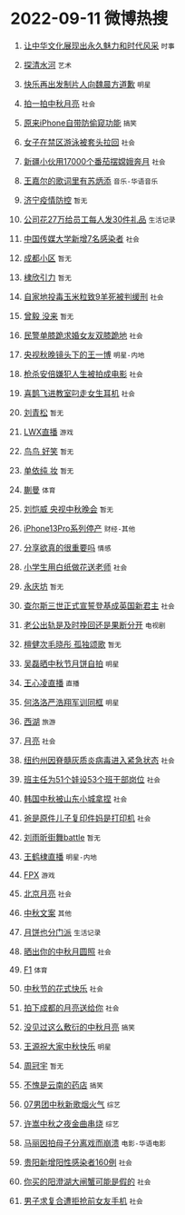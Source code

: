 # 2022-09-11 微博热搜 
1. [让中华文化展现出永久魅力和时代风采](https://m.weibo.cn/search?containerid=100103type%3D1%26t%3D10%26q%3D%23%E8%AE%A9%E4%B8%AD%E5%8D%8E%E6%96%87%E5%8C%96%E5%B1%95%E7%8E%B0%E5%87%BA%E6%B0%B8%E4%B9%85%E9%AD%85%E5%8A%9B%E5%92%8C%E6%97%B6%E4%BB%A3%E9%A3%8E%E9%87%87%23&stream_entry_id=51&isnewpage=1&extparam=seat%3D1%26cate%3D10103%26pos%3D0%26filter_type%3Drealtimehot%26c_type%3D51%26dgr%3D0%26display_time%3D1662837630%26pre_seqid%3D1662837630684016823208&luicode=10000011&lfid=106003type%3D25%26t%3D3%26disable_hot%3D1%26filter_type%3Drealtimehot) `时事` 

2. [探清水河](https://m.weibo.cn/search?containerid=100103type%3D1%26t%3D10%26q%3D%E6%8E%A2%E6%B8%85%E6%B0%B4%E6%B2%B3&stream_entry_id=31&isnewpage=1&extparam=seat%3D1%26flag%3D0%26band_rank%3D1%26filter_type%3Drealtimehot%26lcate%3D5001%26c_type%3D31%26cate%3D0%26q%3D%25E6%258E%25A2%25E6%25B8%2585%25E6%25B0%25B4%25E6%25B2%25B3%26realpos%3D1%26dgr%3D0%26pos%3D0%26display_time%3D1662837630%26pre_seqid%3D1662837630684016823208&luicode=10000011&lfid=106003type%3D25%26t%3D3%26disable_hot%3D1%26filter_type%3Drealtimehot) `艺术` 

3. [快乐再出发制片人向魏晨方道歉](https://m.weibo.cn/search?containerid=100103type%3D1%26t%3D10%26q%3D%23%E5%BF%AB%E4%B9%90%E5%86%8D%E5%87%BA%E5%8F%91%E5%88%B6%E7%89%87%E4%BA%BA%E5%90%91%E9%AD%8F%E6%99%A8%E6%96%B9%E9%81%93%E6%AD%89%23&stream_entry_id=31&isnewpage=1&extparam=seat%3D1%26flag%3D0%26band_rank%3D2%26filter_type%3Drealtimehot%26lcate%3D5001%26c_type%3D31%26cate%3D0%26q%3D%2523%25E5%25BF%25AB%25E4%25B9%2590%25E5%2586%258D%25E5%2587%25BA%25E5%258F%2591%25E5%2588%25B6%25E7%2589%2587%25E4%25BA%25BA%25E5%2590%2591%25E9%25AD%258F%25E6%2599%25A8%25E6%2596%25B9%25E9%2581%2593%25E6%25AD%2589%2523%26realpos%3D2%26dgr%3D0%26pos%3D1%26display_time%3D1662837630%26pre_seqid%3D1662837630684016823208&luicode=10000011&lfid=106003type%3D25%26t%3D3%26disable_hot%3D1%26filter_type%3Drealtimehot) `明星` 

4. [拍一拍中秋月亮](http://m.weibo.cn/c/wbox?&id=076e2qeuae&roomid=15423&q=%23%E6%8B%8D%E4%B8%80%E6%8B%8D%E4%B8%AD%E7%A7%8B%E6%9C%88%E4%BA%AE%23&extparam=seat%3D1%26flag%3D16%26band_rank%3D3%26filter_type%3Drealtimehot%26lcate%3D5001%26c_type%3D31%26cate%3D0%26q%3D%2523%25E6%258B%258D%25E4%25B8%2580%25E6%258B%258D%25E4%25B8%25AD%25E7%25A7%258B%25E6%259C%2588%25E4%25BA%25AE%2523%26realpos%3D3%26dgr%3D0%26pos%3D2%26display_time%3D1662837630%26pre_seqid%3D1662837630684016823208&luicode=10000011&lfid=106003type%3D25%26t%3D3%26disable_hot%3D1%26filter_type%3Drealtimehot) `社会` 

5. [原来iPhone自带防偷窥功能](https://m.weibo.cn/search?containerid=100103type%3D1%26t%3D10%26q%3D%23%E5%8E%9F%E6%9D%A5iPhone%E8%87%AA%E5%B8%A6%E9%98%B2%E5%81%B7%E7%AA%A5%E5%8A%9F%E8%83%BD%23&stream_entry_id=31&isnewpage=1&extparam=seat%3D1%26flag%3D16%26band_rank%3D4%26filter_type%3Drealtimehot%26lcate%3D5001%26c_type%3D31%26cate%3D0%26q%3D%2523%25E5%258E%259F%25E6%259D%25A5iPhone%25E8%2587%25AA%25E5%25B8%25A6%25E9%2598%25B2%25E5%2581%25B7%25E7%25AA%25A5%25E5%258A%259F%25E8%2583%25BD%2523%26realpos%3D4%26dgr%3D0%26pos%3D3%26display_time%3D1662837630%26pre_seqid%3D1662837630684016823208&luicode=10000011&lfid=106003type%3D25%26t%3D3%26disable_hot%3D1%26filter_type%3Drealtimehot) `搞笑` 

6. [女子在禁区游泳被套头拉回](https://m.weibo.cn/search?containerid=100103type%3D1%26t%3D10%26q%3D%23%E5%A5%B3%E5%AD%90%E5%9C%A8%E7%A6%81%E5%8C%BA%E6%B8%B8%E6%B3%B3%E8%A2%AB%E5%A5%97%E5%A4%B4%E6%8B%89%E5%9B%9E%23&stream_entry_id=31&isnewpage=1&extparam=seat%3D1%26flag%3D0%26band_rank%3D5%26filter_type%3Drealtimehot%26lcate%3D5001%26c_type%3D31%26cate%3D0%26q%3D%2523%25E5%25A5%25B3%25E5%25AD%2590%25E5%259C%25A8%25E7%25A6%2581%25E5%258C%25BA%25E6%25B8%25B8%25E6%25B3%25B3%25E8%25A2%25AB%25E5%25A5%2597%25E5%25A4%25B4%25E6%258B%2589%25E5%259B%259E%2523%26realpos%3D5%26dgr%3D0%26pos%3D4%26display_time%3D1662837630%26pre_seqid%3D1662837630684016823208&luicode=10000011&lfid=106003type%3D25%26t%3D3%26disable_hot%3D1%26filter_type%3Drealtimehot) `社会` 

7. [新疆小伙用17000个番茄摆嫦娥奔月](https://m.weibo.cn/search?containerid=100103type%3D1%26t%3D10%26q%3D%23%E6%96%B0%E7%96%86%E5%B0%8F%E4%BC%99%E7%94%A817000%E4%B8%AA%E7%95%AA%E8%8C%84%E6%91%86%E5%AB%A6%E5%A8%A5%E5%A5%94%E6%9C%88%23&stream_entry_id=31&isnewpage=1&extparam=seat%3D1%26flag%3D0%26band_rank%3D6%26filter_type%3Drealtimehot%26lcate%3D5001%26c_type%3D31%26cate%3D0%26q%3D%2523%25E6%2596%25B0%25E7%2596%2586%25E5%25B0%258F%25E4%25BC%2599%25E7%2594%25A817000%25E4%25B8%25AA%25E7%2595%25AA%25E8%258C%2584%25E6%2591%2586%25E5%25AB%25A6%25E5%25A8%25A5%25E5%25A5%2594%25E6%259C%2588%2523%26realpos%3D6%26dgr%3D0%26pos%3D5%26display_time%3D1662837630%26pre_seqid%3D1662837630684016823208&luicode=10000011&lfid=106003type%3D25%26t%3D3%26disable_hot%3D1%26filter_type%3Drealtimehot) `社会` 

8. [王嘉尔的歌词里有苏炳添](https://m.weibo.cn/search?containerid=100103type%3D1%26t%3D10%26q%3D%23%E7%8E%8B%E5%98%89%E5%B0%94%E7%9A%84%E6%AD%8C%E8%AF%8D%E9%87%8C%E6%9C%89%E8%8B%8F%E7%82%B3%E6%B7%BB%23&stream_entry_id=31&isnewpage=1&extparam=seat%3D1%26flag%3D0%26band_rank%3D7%26filter_type%3Drealtimehot%26lcate%3D5001%26c_type%3D31%26cate%3D0%26q%3D%2523%25E7%258E%258B%25E5%2598%2589%25E5%25B0%2594%25E7%259A%2584%25E6%25AD%258C%25E8%25AF%258D%25E9%2587%258C%25E6%259C%2589%25E8%258B%258F%25E7%2582%25B3%25E6%25B7%25BB%2523%26realpos%3D7%26dgr%3D0%26pos%3D6%26display_time%3D1662837630%26pre_seqid%3D1662837630684016823208&luicode=10000011&lfid=106003type%3D25%26t%3D3%26disable_hot%3D1%26filter_type%3Drealtimehot) `音乐-华语音乐` 

9. [济宁疫情防控](https://m.weibo.cn/search?containerid=100103type%3D1%26t%3D10%26q%3D%E6%B5%8E%E5%AE%81%E7%96%AB%E6%83%85%E9%98%B2%E6%8E%A7&stream_entry_id=31&isnewpage=1&extparam=seat%3D1%26flag%3D0%26band_rank%3D8%26filter_type%3Drealtimehot%26lcate%3D5001%26c_type%3D31%26cate%3D0%26q%3D%25E6%25B5%258E%25E5%25AE%2581%25E7%2596%25AB%25E6%2583%2585%25E9%2598%25B2%25E6%258E%25A7%26realpos%3D8%26dgr%3D0%26pos%3D7%26display_time%3D1662837630%26pre_seqid%3D1662837630684016823208&luicode=10000011&lfid=106003type%3D25%26t%3D3%26disable_hot%3D1%26filter_type%3Drealtimehot) `暂无` 

10. [公司花27万给员工每人发30件礼品](https://m.weibo.cn/search?containerid=100103type%3D1%26t%3D10%26q%3D%23%E5%85%AC%E5%8F%B8%E8%8A%B127%E4%B8%87%E7%BB%99%E5%91%98%E5%B7%A5%E6%AF%8F%E4%BA%BA%E5%8F%9130%E4%BB%B6%E7%A4%BC%E5%93%81%23&stream_entry_id=31&isnewpage=1&extparam=seat%3D1%26flag%3D0%26band_rank%3D9%26filter_type%3Drealtimehot%26lcate%3D5001%26c_type%3D31%26cate%3D0%26q%3D%2523%25E5%2585%25AC%25E5%258F%25B8%25E8%258A%25B127%25E4%25B8%2587%25E7%25BB%2599%25E5%2591%2598%25E5%25B7%25A5%25E6%25AF%258F%25E4%25BA%25BA%25E5%258F%259130%25E4%25BB%25B6%25E7%25A4%25BC%25E5%2593%2581%2523%26realpos%3D9%26dgr%3D0%26pos%3D8%26display_time%3D1662837630%26pre_seqid%3D1662837630684016823208&luicode=10000011&lfid=106003type%3D25%26t%3D3%26disable_hot%3D1%26filter_type%3Drealtimehot) `生活记录` 

11. [中国传媒大学新增7名感染者](https://m.weibo.cn/search?containerid=100103type%3D1%26t%3D10%26q%3D%23%E4%B8%AD%E5%9B%BD%E4%BC%A0%E5%AA%92%E5%A4%A7%E5%AD%A6%E6%96%B0%E5%A2%9E7%E5%90%8D%E6%84%9F%E6%9F%93%E8%80%85%23&stream_entry_id=31&isnewpage=1&extparam=seat%3D1%26flag%3D0%26band_rank%3D10%26filter_type%3Drealtimehot%26lcate%3D5001%26c_type%3D31%26cate%3D0%26q%3D%2523%25E4%25B8%25AD%25E5%259B%25BD%25E4%25BC%25A0%25E5%25AA%2592%25E5%25A4%25A7%25E5%25AD%25A6%25E6%2596%25B0%25E5%25A2%259E7%25E5%2590%258D%25E6%2584%259F%25E6%259F%2593%25E8%2580%2585%2523%26realpos%3D10%26dgr%3D0%26pos%3D9%26display_time%3D1662837630%26pre_seqid%3D1662837630684016823208&luicode=10000011&lfid=106003type%3D25%26t%3D3%26disable_hot%3D1%26filter_type%3Drealtimehot) `社会` 

12. [成都小区](https://m.weibo.cn/search?containerid=100103type%3D1%26t%3D10%26q%3D%E6%88%90%E9%83%BD%E5%B0%8F%E5%8C%BA&stream_entry_id=31&isnewpage=1&extparam=seat%3D1%26flag%3D0%26band_rank%3D11%26filter_type%3Drealtimehot%26lcate%3D5001%26c_type%3D31%26cate%3D0%26q%3D%25E6%2588%2590%25E9%2583%25BD%25E5%25B0%258F%25E5%258C%25BA%26realpos%3D11%26dgr%3D0%26pos%3D10%26display_time%3D1662837630%26pre_seqid%3D1662837630684016823208&luicode=10000011&lfid=106003type%3D25%26t%3D3%26disable_hot%3D1%26filter_type%3Drealtimehot) `暂无` 

13. [棣欣引力](https://m.weibo.cn/search?containerid=100103type%3D1%26t%3D10%26q%3D%E6%A3%A3%E6%AC%A3%E5%BC%95%E5%8A%9B&stream_entry_id=31&isnewpage=1&extparam=seat%3D1%26flag%3D0%26band_rank%3D12%26filter_type%3Drealtimehot%26lcate%3D5001%26c_type%3D31%26cate%3D0%26q%3D%25E6%25A3%25A3%25E6%25AC%25A3%25E5%25BC%2595%25E5%258A%259B%26realpos%3D12%26dgr%3D0%26pos%3D11%26display_time%3D1662837630%26pre_seqid%3D1662837630684016823208&luicode=10000011&lfid=106003type%3D25%26t%3D3%26disable_hot%3D1%26filter_type%3Drealtimehot) `暂无` 

14. [自家地投毒玉米粒致9羊死被判缓刑](https://m.weibo.cn/search?containerid=100103type%3D1%26t%3D10%26q%3D%23%E8%87%AA%E5%AE%B6%E5%9C%B0%E6%8A%95%E6%AF%92%E7%8E%89%E7%B1%B3%E7%B2%92%E8%87%B49%E7%BE%8A%E6%AD%BB%E8%A2%AB%E5%88%A4%E7%BC%93%E5%88%91%23&stream_entry_id=31&isnewpage=1&extparam=seat%3D1%26flag%3D0%26band_rank%3D13%26filter_type%3Drealtimehot%26lcate%3D5001%26c_type%3D31%26cate%3D0%26q%3D%2523%25E8%2587%25AA%25E5%25AE%25B6%25E5%259C%25B0%25E6%258A%2595%25E6%25AF%2592%25E7%258E%2589%25E7%25B1%25B3%25E7%25B2%2592%25E8%2587%25B49%25E7%25BE%258A%25E6%25AD%25BB%25E8%25A2%25AB%25E5%2588%25A4%25E7%25BC%2593%25E5%2588%2591%2523%26realpos%3D13%26dgr%3D0%26pos%3D12%26display_time%3D1662837630%26pre_seqid%3D1662837630684016823208&luicode=10000011&lfid=106003type%3D25%26t%3D3%26disable_hot%3D1%26filter_type%3Drealtimehot) `社会` 

15. [曾毅 没来](https://m.weibo.cn/search?containerid=100103type%3D1%26t%3D10%26q%3D%E6%9B%BE%E6%AF%85+%E6%B2%A1%E6%9D%A5&stream_entry_id=31&isnewpage=1&extparam=seat%3D1%26flag%3D0%26band_rank%3D14%26filter_type%3Drealtimehot%26lcate%3D5001%26c_type%3D31%26cate%3D0%26q%3D%25E6%259B%25BE%25E6%25AF%2585%2520%25E6%25B2%25A1%25E6%259D%25A5%26realpos%3D14%26dgr%3D0%26pos%3D13%26display_time%3D1662837630%26pre_seqid%3D1662837630684016823208&luicode=10000011&lfid=106003type%3D25%26t%3D3%26disable_hot%3D1%26filter_type%3Drealtimehot) `暂无` 

16. [民警单膝跪求婚女友双膝跪地](https://m.weibo.cn/search?containerid=100103type%3D1%26t%3D10%26q%3D%23%E6%B0%91%E8%AD%A6%E5%8D%95%E8%86%9D%E8%B7%AA%E6%B1%82%E5%A9%9A%E5%A5%B3%E5%8F%8B%E5%8F%8C%E8%86%9D%E8%B7%AA%E5%9C%B0%23&stream_entry_id=31&isnewpage=1&extparam=seat%3D1%26flag%3D0%26band_rank%3D15%26filter_type%3Drealtimehot%26lcate%3D5001%26c_type%3D31%26cate%3D0%26q%3D%2523%25E6%25B0%2591%25E8%25AD%25A6%25E5%258D%2595%25E8%2586%259D%25E8%25B7%25AA%25E6%25B1%2582%25E5%25A9%259A%25E5%25A5%25B3%25E5%258F%258B%25E5%258F%258C%25E8%2586%259D%25E8%25B7%25AA%25E5%259C%25B0%2523%26realpos%3D15%26dgr%3D0%26pos%3D14%26display_time%3D1662837630%26pre_seqid%3D1662837630684016823208&luicode=10000011&lfid=106003type%3D25%26t%3D3%26disable_hot%3D1%26filter_type%3Drealtimehot) `社会` 

17. [央视秋晚镜头下的王一博](http://m.weibo.cn/c/wbox?&id=076e2qeuae&roomid=15441&q=%23%E5%A4%AE%E8%A7%86%E7%A7%8B%E6%99%9A%E9%95%9C%E5%A4%B4%E4%B8%8B%E7%9A%84%E7%8E%8B%E4%B8%80%E5%8D%9A%23&extparam=seat%3D1%26flag%3D0%26band_rank%3D16%26filter_type%3Drealtimehot%26lcate%3D5001%26c_type%3D31%26cate%3D0%26q%3D%2523%25E5%25A4%25AE%25E8%25A7%2586%25E7%25A7%258B%25E6%2599%259A%25E9%2595%259C%25E5%25A4%25B4%25E4%25B8%258B%25E7%259A%2584%25E7%258E%258B%25E4%25B8%2580%25E5%258D%259A%2523%26realpos%3D16%26dgr%3D0%26pos%3D15%26display_time%3D1662837630%26pre_seqid%3D1662837630684016823208&luicode=10000011&lfid=106003type%3D25%26t%3D3%26disable_hot%3D1%26filter_type%3Drealtimehot) `明星-内地` 

18. [枪杀安倍嫌犯人生被拍成电影](https://m.weibo.cn/search?containerid=100103type%3D1%26t%3D10%26q%3D%23%E6%9E%AA%E6%9D%80%E5%AE%89%E5%80%8D%E5%AB%8C%E7%8A%AF%E4%BA%BA%E7%94%9F%E8%A2%AB%E6%8B%8D%E6%88%90%E7%94%B5%E5%BD%B1%23&stream_entry_id=31&isnewpage=1&extparam=seat%3D1%26flag%3D0%26band_rank%3D17%26filter_type%3Drealtimehot%26lcate%3D5001%26c_type%3D31%26cate%3D0%26q%3D%2523%25E6%259E%25AA%25E6%259D%2580%25E5%25AE%2589%25E5%2580%258D%25E5%25AB%258C%25E7%258A%25AF%25E4%25BA%25BA%25E7%2594%259F%25E8%25A2%25AB%25E6%258B%258D%25E6%2588%2590%25E7%2594%25B5%25E5%25BD%25B1%2523%26realpos%3D17%26dgr%3D0%26pos%3D16%26display_time%3D1662837630%26pre_seqid%3D1662837630684016823208&luicode=10000011&lfid=106003type%3D25%26t%3D3%26disable_hot%3D1%26filter_type%3Drealtimehot) `社会` 

19. [喜鹊飞进教室叼走女生耳机](https://m.weibo.cn/search?containerid=100103type%3D1%26t%3D10%26q%3D%23%E5%96%9C%E9%B9%8A%E9%A3%9E%E8%BF%9B%E6%95%99%E5%AE%A4%E5%8F%BC%E8%B5%B0%E5%A5%B3%E7%94%9F%E8%80%B3%E6%9C%BA%23&stream_entry_id=31&isnewpage=1&extparam=seat%3D1%26flag%3D0%26band_rank%3D18%26filter_type%3Drealtimehot%26lcate%3D5001%26c_type%3D31%26cate%3D0%26q%3D%2523%25E5%2596%259C%25E9%25B9%258A%25E9%25A3%259E%25E8%25BF%259B%25E6%2595%2599%25E5%25AE%25A4%25E5%258F%25BC%25E8%25B5%25B0%25E5%25A5%25B3%25E7%2594%259F%25E8%2580%25B3%25E6%259C%25BA%2523%26realpos%3D18%26dgr%3D0%26pos%3D17%26display_time%3D1662837630%26pre_seqid%3D1662837630684016823208&luicode=10000011&lfid=106003type%3D25%26t%3D3%26disable_hot%3D1%26filter_type%3Drealtimehot) `社会` 

20. [刘青松](https://m.weibo.cn/search?containerid=100103type%3D1%26t%3D10%26q%3D%E5%88%98%E9%9D%92%E6%9D%BE&stream_entry_id=31&isnewpage=1&extparam=seat%3D1%26flag%3D0%26band_rank%3D19%26filter_type%3Drealtimehot%26lcate%3D5001%26c_type%3D31%26cate%3D0%26q%3D%25E5%2588%2598%25E9%259D%2592%25E6%259D%25BE%26realpos%3D19%26dgr%3D0%26pos%3D18%26display_time%3D1662837630%26pre_seqid%3D1662837630684016823208&luicode=10000011&lfid=106003type%3D25%26t%3D3%26disable_hot%3D1%26filter_type%3Drealtimehot) `暂无` 

21. [LWX直播](https://m.weibo.cn/search?containerid=100103type%3D1%26t%3D10%26q%3DLWX%E7%9B%B4%E6%92%AD&stream_entry_id=31&isnewpage=1&extparam=seat%3D1%26flag%3D0%26band_rank%3D20%26filter_type%3Drealtimehot%26lcate%3D5001%26c_type%3D31%26cate%3D0%26q%3DLWX%25E7%259B%25B4%25E6%2592%25AD%26realpos%3D20%26dgr%3D0%26pos%3D19%26display_time%3D1662837630%26pre_seqid%3D1662837630684016823208&luicode=10000011&lfid=106003type%3D25%26t%3D3%26disable_hot%3D1%26filter_type%3Drealtimehot) `游戏` 

22. [鸟鸟 好笑](https://m.weibo.cn/search?containerid=100103type%3D1%26t%3D10%26q%3D%E9%B8%9F%E9%B8%9F+%E5%A5%BD%E7%AC%91&stream_entry_id=31&isnewpage=1&extparam=seat%3D1%26flag%3D0%26band_rank%3D21%26filter_type%3Drealtimehot%26lcate%3D5001%26c_type%3D31%26cate%3D0%26q%3D%25E9%25B8%259F%25E9%25B8%259F%2520%25E5%25A5%25BD%25E7%25AC%2591%26realpos%3D21%26dgr%3D0%26pos%3D20%26display_time%3D1662837630%26pre_seqid%3D1662837630684016823208&luicode=10000011&lfid=106003type%3D25%26t%3D3%26disable_hot%3D1%26filter_type%3Drealtimehot) `暂无` 

23. [单依纯 妆](https://m.weibo.cn/search?containerid=100103type%3D1%26t%3D10%26q%3D%E5%8D%95%E4%BE%9D%E7%BA%AF+%E5%A6%86&stream_entry_id=31&isnewpage=1&extparam=seat%3D1%26flag%3D0%26band_rank%3D22%26filter_type%3Drealtimehot%26lcate%3D5001%26c_type%3D31%26cate%3D0%26q%3D%25E5%258D%2595%25E4%25BE%259D%25E7%25BA%25AF%2520%25E5%25A6%2586%26realpos%3D22%26dgr%3D0%26pos%3D21%26display_time%3D1662837630%26pre_seqid%3D1662837630684016823208&luicode=10000011&lfid=106003type%3D25%26t%3D3%26disable_hot%3D1%26filter_type%3Drealtimehot) `暂无` 

24. [蒯曼](https://m.weibo.cn/search?containerid=100103type%3D1%26t%3D10%26q%3D%E8%92%AF%E6%9B%BC&stream_entry_id=31&isnewpage=1&extparam=seat%3D1%26flag%3D0%26band_rank%3D23%26filter_type%3Drealtimehot%26lcate%3D5001%26c_type%3D31%26cate%3D0%26q%3D%25E8%2592%25AF%25E6%259B%25BC%26realpos%3D23%26dgr%3D0%26pos%3D22%26display_time%3D1662837630%26pre_seqid%3D1662837630684016823208&luicode=10000011&lfid=106003type%3D25%26t%3D3%26disable_hot%3D1%26filter_type%3Drealtimehot) `体育` 

25. [刘恺威 央视中秋晚会](https://m.weibo.cn/search?containerid=100103type%3D1%26t%3D10%26q%3D%E5%88%98%E6%81%BA%E5%A8%81+%E5%A4%AE%E8%A7%86%E4%B8%AD%E7%A7%8B%E6%99%9A%E4%BC%9A&stream_entry_id=31&isnewpage=1&extparam=seat%3D1%26flag%3D0%26band_rank%3D24%26filter_type%3Drealtimehot%26lcate%3D5001%26c_type%3D31%26cate%3D0%26q%3D%25E5%2588%2598%25E6%2581%25BA%25E5%25A8%2581%2520%25E5%25A4%25AE%25E8%25A7%2586%25E4%25B8%25AD%25E7%25A7%258B%25E6%2599%259A%25E4%25BC%259A%26realpos%3D24%26dgr%3D0%26pos%3D23%26display_time%3D1662837630%26pre_seqid%3D1662837630684016823208&luicode=10000011&lfid=106003type%3D25%26t%3D3%26disable_hot%3D1%26filter_type%3Drealtimehot) `暂无` 

26. [iPhone13Pro系列停产](https://m.weibo.cn/search?containerid=100103type%3D1%26t%3D10%26q%3D%23iPhone13Pro%E7%B3%BB%E5%88%97%E5%81%9C%E4%BA%A7%23&stream_entry_id=31&isnewpage=1&extparam=seat%3D1%26flag%3D0%26band_rank%3D25%26filter_type%3Drealtimehot%26lcate%3D5001%26c_type%3D31%26cate%3D0%26q%3D%2523iPhone13Pro%25E7%25B3%25BB%25E5%2588%2597%25E5%2581%259C%25E4%25BA%25A7%2523%26realpos%3D25%26dgr%3D0%26pos%3D24%26display_time%3D1662837630%26pre_seqid%3D1662837630684016823208&luicode=10000011&lfid=106003type%3D25%26t%3D3%26disable_hot%3D1%26filter_type%3Drealtimehot) `财经-其他` 

27. [分享欲真的很重要吗](http://m.weibo.cn/c/wbox?&id=076e2qeuae&roomid=15382&q=%23%E5%88%86%E4%BA%AB%E6%AC%B2%E7%9C%9F%E7%9A%84%E5%BE%88%E9%87%8D%E8%A6%81%E5%90%97%23&extparam=seat%3D1%26flag%3D0%26band_rank%3D26%26filter_type%3Drealtimehot%26lcate%3D5001%26c_type%3D31%26cate%3D0%26q%3D%2523%25E5%2588%2586%25E4%25BA%25AB%25E6%25AC%25B2%25E7%259C%259F%25E7%259A%2584%25E5%25BE%2588%25E9%2587%258D%25E8%25A6%2581%25E5%2590%2597%2523%26realpos%3D26%26dgr%3D0%26pos%3D25%26display_time%3D1662837630%26pre_seqid%3D1662837630684016823208&luicode=10000011&lfid=106003type%3D25%26t%3D3%26disable_hot%3D1%26filter_type%3Drealtimehot) `情感` 

28. [小学生用白纸做花送老师](https://m.weibo.cn/search?containerid=100103type%3D1%26t%3D10%26q%3D%23%E5%B0%8F%E5%AD%A6%E7%94%9F%E7%94%A8%E7%99%BD%E7%BA%B8%E5%81%9A%E8%8A%B1%E9%80%81%E8%80%81%E5%B8%88%23&stream_entry_id=31&isnewpage=1&extparam=seat%3D1%26flag%3D0%26band_rank%3D27%26filter_type%3Drealtimehot%26lcate%3D5001%26c_type%3D31%26cate%3D0%26q%3D%2523%25E5%25B0%258F%25E5%25AD%25A6%25E7%2594%259F%25E7%2594%25A8%25E7%2599%25BD%25E7%25BA%25B8%25E5%2581%259A%25E8%258A%25B1%25E9%2580%2581%25E8%2580%2581%25E5%25B8%2588%2523%26realpos%3D27%26dgr%3D0%26pos%3D26%26display_time%3D1662837630%26pre_seqid%3D1662837630684016823208&luicode=10000011&lfid=106003type%3D25%26t%3D3%26disable_hot%3D1%26filter_type%3Drealtimehot) `社会` 

29. [永庆坊](https://m.weibo.cn/search?containerid=100103type%3D1%26t%3D10%26q%3D%E6%B0%B8%E5%BA%86%E5%9D%8A&stream_entry_id=31&isnewpage=1&extparam=seat%3D1%26flag%3D0%26band_rank%3D28%26filter_type%3Drealtimehot%26lcate%3D5001%26c_type%3D31%26cate%3D0%26q%3D%25E6%25B0%25B8%25E5%25BA%2586%25E5%259D%258A%26realpos%3D28%26dgr%3D0%26pos%3D27%26display_time%3D1662837630%26pre_seqid%3D1662837630684016823208&luicode=10000011&lfid=106003type%3D25%26t%3D3%26disable_hot%3D1%26filter_type%3Drealtimehot) `暂无` 

30. [查尔斯三世正式宣誓登基成英国新君主](https://m.weibo.cn/search?containerid=100103type%3D1%26t%3D10%26q%3D%23%E6%9F%A5%E5%B0%94%E6%96%AF%E4%B8%89%E4%B8%96%E6%AD%A3%E5%BC%8F%E5%AE%A3%E8%AA%93%E7%99%BB%E5%9F%BA%E6%88%90%E8%8B%B1%E5%9B%BD%E6%96%B0%E5%90%9B%E4%B8%BB%23&stream_entry_id=31&isnewpage=1&extparam=seat%3D1%26flag%3D0%26band_rank%3D29%26filter_type%3Drealtimehot%26lcate%3D5001%26c_type%3D31%26cate%3D0%26q%3D%2523%25E6%259F%25A5%25E5%25B0%2594%25E6%2596%25AF%25E4%25B8%2589%25E4%25B8%2596%25E6%25AD%25A3%25E5%25BC%258F%25E5%25AE%25A3%25E8%25AA%2593%25E7%2599%25BB%25E5%259F%25BA%25E6%2588%2590%25E8%258B%25B1%25E5%259B%25BD%25E6%2596%25B0%25E5%2590%259B%25E4%25B8%25BB%2523%26realpos%3D29%26dgr%3D0%26pos%3D28%26display_time%3D1662837630%26pre_seqid%3D1662837630684016823208&luicode=10000011&lfid=106003type%3D25%26t%3D3%26disable_hot%3D1%26filter_type%3Drealtimehot) `社会` 

31. [老公出轨是及时挽回还是果断分开](http://m.weibo.cn/c/wbox?&id=076e2qeuae&roomid=15324&q=%23%E8%80%81%E5%85%AC%E5%87%BA%E8%BD%A8%E6%98%AF%E5%8F%8A%E6%97%B6%E6%8C%BD%E5%9B%9E%E8%BF%98%E6%98%AF%E6%9E%9C%E6%96%AD%E5%88%86%E5%BC%80%23&extparam=seat%3D1%26flag%3D0%26band_rank%3D30%26filter_type%3Drealtimehot%26lcate%3D5001%26c_type%3D31%26cate%3D0%26q%3D%2523%25E8%2580%2581%25E5%2585%25AC%25E5%2587%25BA%25E8%25BD%25A8%25E6%2598%25AF%25E5%258F%258A%25E6%2597%25B6%25E6%258C%25BD%25E5%259B%259E%25E8%25BF%2598%25E6%2598%25AF%25E6%259E%259C%25E6%2596%25AD%25E5%2588%2586%25E5%25BC%2580%2523%26realpos%3D30%26dgr%3D0%26pos%3D29%26display_time%3D1662837630%26pre_seqid%3D1662837630684016823208&luicode=10000011&lfid=106003type%3D25%26t%3D3%26disable_hot%3D1%26filter_type%3Drealtimehot) `电视剧` 

32. [檀健次毛晓彤 孤独颂歌](https://m.weibo.cn/search?containerid=100103type%3D1%26t%3D10%26q%3D%E6%AA%80%E5%81%A5%E6%AC%A1%E6%AF%9B%E6%99%93%E5%BD%A4+%E5%AD%A4%E7%8B%AC%E9%A2%82%E6%AD%8C&stream_entry_id=31&isnewpage=1&extparam=seat%3D1%26flag%3D0%26band_rank%3D31%26filter_type%3Drealtimehot%26lcate%3D5001%26c_type%3D31%26cate%3D0%26q%3D%25E6%25AA%2580%25E5%2581%25A5%25E6%25AC%25A1%25E6%25AF%259B%25E6%2599%2593%25E5%25BD%25A4%2520%25E5%25AD%25A4%25E7%258B%25AC%25E9%25A2%2582%25E6%25AD%258C%26realpos%3D31%26dgr%3D0%26pos%3D30%26display_time%3D1662837630%26pre_seqid%3D1662837630684016823208&luicode=10000011&lfid=106003type%3D25%26t%3D3%26disable_hot%3D1%26filter_type%3Drealtimehot) `暂无` 

33. [吴磊晒中秋节月饼自拍](https://m.weibo.cn/search?containerid=100103type%3D1%26t%3D10%26q%3D%23%E5%90%B4%E7%A3%8A%E6%99%92%E4%B8%AD%E7%A7%8B%E8%8A%82%E6%9C%88%E9%A5%BC%E8%87%AA%E6%8B%8D%23&stream_entry_id=31&isnewpage=1&extparam=seat%3D1%26flag%3D0%26band_rank%3D32%26filter_type%3Drealtimehot%26lcate%3D5001%26c_type%3D31%26cate%3D0%26q%3D%2523%25E5%2590%25B4%25E7%25A3%258A%25E6%2599%2592%25E4%25B8%25AD%25E7%25A7%258B%25E8%258A%2582%25E6%259C%2588%25E9%25A5%25BC%25E8%2587%25AA%25E6%258B%258D%2523%26realpos%3D32%26dgr%3D0%26pos%3D31%26display_time%3D1662837630%26pre_seqid%3D1662837630684016823208&luicode=10000011&lfid=106003type%3D25%26t%3D3%26disable_hot%3D1%26filter_type%3Drealtimehot) `明星` 

34. [王心凌直播](https://m.weibo.cn/search?containerid=100103type%3D1%26t%3D10%26q%3D%E7%8E%8B%E5%BF%83%E5%87%8C%E7%9B%B4%E6%92%AD&stream_entry_id=31&isnewpage=1&extparam=seat%3D1%26flag%3D0%26band_rank%3D33%26filter_type%3Drealtimehot%26lcate%3D5001%26c_type%3D31%26cate%3D0%26q%3D%25E7%258E%258B%25E5%25BF%2583%25E5%2587%258C%25E7%259B%25B4%25E6%2592%25AD%26realpos%3D33%26dgr%3D0%26pos%3D32%26display_time%3D1662837630%26pre_seqid%3D1662837630684016823208&luicode=10000011&lfid=106003type%3D25%26t%3D3%26disable_hot%3D1%26filter_type%3Drealtimehot) `直播` 

35. [何洛洛严浩翔军训同框](https://m.weibo.cn/search?containerid=100103type%3D1%26t%3D10%26q%3D%23%E4%BD%95%E6%B4%9B%E6%B4%9B%E4%B8%A5%E6%B5%A9%E7%BF%94%E5%86%9B%E8%AE%AD%E5%90%8C%E6%A1%86%23&stream_entry_id=31&isnewpage=1&extparam=seat%3D1%26flag%3D0%26band_rank%3D34%26filter_type%3Drealtimehot%26lcate%3D5001%26c_type%3D31%26cate%3D0%26q%3D%2523%25E4%25BD%2595%25E6%25B4%259B%25E6%25B4%259B%25E4%25B8%25A5%25E6%25B5%25A9%25E7%25BF%2594%25E5%2586%259B%25E8%25AE%25AD%25E5%2590%258C%25E6%25A1%2586%2523%26realpos%3D34%26dgr%3D0%26pos%3D33%26display_time%3D1662837630%26pre_seqid%3D1662837630684016823208&luicode=10000011&lfid=106003type%3D25%26t%3D3%26disable_hot%3D1%26filter_type%3Drealtimehot) `明星` 

36. [西湖](https://m.weibo.cn/search?containerid=100103type%3D1%26t%3D10%26q%3D%E8%A5%BF%E6%B9%96&stream_entry_id=31&isnewpage=1&extparam=seat%3D1%26flag%3D0%26band_rank%3D35%26filter_type%3Drealtimehot%26lcate%3D5001%26c_type%3D31%26cate%3D0%26q%3D%25E8%25A5%25BF%25E6%25B9%2596%26realpos%3D35%26dgr%3D0%26pos%3D34%26display_time%3D1662837630%26pre_seqid%3D1662837630684016823208&luicode=10000011&lfid=106003type%3D25%26t%3D3%26disable_hot%3D1%26filter_type%3Drealtimehot) `旅游` 

37. [月亮](https://m.weibo.cn/search?containerid=100103type%3D1%26t%3D10%26q%3D%23%E6%9C%88%E4%BA%AE%23&stream_entry_id=31&isnewpage=1&extparam=seat%3D1%26flag%3D0%26band_rank%3D36%26filter_type%3Drealtimehot%26lcate%3D5001%26c_type%3D31%26cate%3D0%26q%3D%2523%25E6%259C%2588%25E4%25BA%25AE%2523%26realpos%3D36%26dgr%3D0%26pos%3D35%26display_time%3D1662837630%26pre_seqid%3D1662837630684016823208&luicode=10000011&lfid=106003type%3D25%26t%3D3%26disable_hot%3D1%26filter_type%3Drealtimehot) `社会` 

38. [纽约州因脊髓灰质炎病毒进入紧急状态](https://m.weibo.cn/search?containerid=100103type%3D1%26t%3D10%26q%3D%23%E7%BA%BD%E7%BA%A6%E5%B7%9E%E5%9B%A0%E8%84%8A%E9%AB%93%E7%81%B0%E8%B4%A8%E7%82%8E%E7%97%85%E6%AF%92%E8%BF%9B%E5%85%A5%E7%B4%A7%E6%80%A5%E7%8A%B6%E6%80%81%23&stream_entry_id=31&isnewpage=1&extparam=seat%3D1%26flag%3D0%26band_rank%3D37%26filter_type%3Drealtimehot%26lcate%3D5001%26c_type%3D31%26cate%3D0%26q%3D%2523%25E7%25BA%25BD%25E7%25BA%25A6%25E5%25B7%259E%25E5%259B%25A0%25E8%2584%258A%25E9%25AB%2593%25E7%2581%25B0%25E8%25B4%25A8%25E7%2582%258E%25E7%2597%2585%25E6%25AF%2592%25E8%25BF%259B%25E5%2585%25A5%25E7%25B4%25A7%25E6%2580%25A5%25E7%258A%25B6%25E6%2580%2581%2523%26realpos%3D37%26dgr%3D0%26pos%3D36%26display_time%3D1662837630%26pre_seqid%3D1662837630684016823208&luicode=10000011&lfid=106003type%3D25%26t%3D3%26disable_hot%3D1%26filter_type%3Drealtimehot) `社会` 

39. [班主任为51个娃设53个班干部岗位](https://m.weibo.cn/search?containerid=100103type%3D1%26t%3D10%26q%3D%23%E7%8F%AD%E4%B8%BB%E4%BB%BB%E4%B8%BA51%E4%B8%AA%E5%A8%83%E8%AE%BE53%E4%B8%AA%E7%8F%AD%E5%B9%B2%E9%83%A8%E5%B2%97%E4%BD%8D%23&stream_entry_id=31&isnewpage=1&extparam=seat%3D1%26flag%3D0%26band_rank%3D38%26filter_type%3Drealtimehot%26lcate%3D5001%26c_type%3D31%26cate%3D0%26q%3D%2523%25E7%258F%25AD%25E4%25B8%25BB%25E4%25BB%25BB%25E4%25B8%25BA51%25E4%25B8%25AA%25E5%25A8%2583%25E8%25AE%25BE53%25E4%25B8%25AA%25E7%258F%25AD%25E5%25B9%25B2%25E9%2583%25A8%25E5%25B2%2597%25E4%25BD%258D%2523%26realpos%3D38%26dgr%3D0%26pos%3D37%26display_time%3D1662837630%26pre_seqid%3D1662837630684016823208&luicode=10000011&lfid=106003type%3D25%26t%3D3%26disable_hot%3D1%26filter_type%3Drealtimehot) `社会` 

40. [韩国中秋被山东小城拿捏](https://m.weibo.cn/search?containerid=100103type%3D1%26t%3D10%26q%3D%23%E9%9F%A9%E5%9B%BD%E4%B8%AD%E7%A7%8B%E8%A2%AB%E5%B1%B1%E4%B8%9C%E5%B0%8F%E5%9F%8E%E6%8B%BF%E6%8D%8F%23&stream_entry_id=31&isnewpage=1&extparam=seat%3D1%26flag%3D0%26band_rank%3D39%26filter_type%3Drealtimehot%26lcate%3D5001%26c_type%3D31%26cate%3D0%26q%3D%2523%25E9%259F%25A9%25E5%259B%25BD%25E4%25B8%25AD%25E7%25A7%258B%25E8%25A2%25AB%25E5%25B1%25B1%25E4%25B8%259C%25E5%25B0%258F%25E5%259F%258E%25E6%258B%25BF%25E6%258D%258F%2523%26realpos%3D39%26dgr%3D0%26pos%3D38%26display_time%3D1662837630%26pre_seqid%3D1662837630684016823208&luicode=10000011&lfid=106003type%3D25%26t%3D3%26disable_hot%3D1%26filter_type%3Drealtimehot) `社会` 

41. [爸是原件儿子复印件妈是打印机](https://m.weibo.cn/search?containerid=100103type%3D1%26t%3D10%26q%3D%23%E7%88%B8%E6%98%AF%E5%8E%9F%E4%BB%B6%E5%84%BF%E5%AD%90%E5%A4%8D%E5%8D%B0%E4%BB%B6%E5%A6%88%E6%98%AF%E6%89%93%E5%8D%B0%E6%9C%BA%23&stream_entry_id=31&isnewpage=1&extparam=seat%3D1%26flag%3D0%26band_rank%3D40%26filter_type%3Drealtimehot%26lcate%3D5001%26c_type%3D31%26cate%3D0%26q%3D%2523%25E7%2588%25B8%25E6%2598%25AF%25E5%258E%259F%25E4%25BB%25B6%25E5%2584%25BF%25E5%25AD%2590%25E5%25A4%258D%25E5%258D%25B0%25E4%25BB%25B6%25E5%25A6%2588%25E6%2598%25AF%25E6%2589%2593%25E5%258D%25B0%25E6%259C%25BA%2523%26realpos%3D40%26dgr%3D0%26pos%3D39%26display_time%3D1662837630%26pre_seqid%3D1662837630684016823208&luicode=10000011&lfid=106003type%3D25%26t%3D3%26disable_hot%3D1%26filter_type%3Drealtimehot) `社会` 

42. [刘雨昕街舞battle](http://m.weibo.cn/c/wbox?&id=076e2qeuae&roomid=15451&q=%23%E5%88%98%E9%9B%A8%E6%98%95%E8%A1%97%E8%88%9Ebattle%23&extparam=seat%3D1%26flag%3D0%26band_rank%3D41%26filter_type%3Drealtimehot%26lcate%3D5001%26c_type%3D31%26cate%3D0%26q%3D%2523%25E5%2588%2598%25E9%259B%25A8%25E6%2598%2595%25E8%25A1%2597%25E8%2588%259Ebattle%2523%26realpos%3D41%26dgr%3D0%26pos%3D40%26display_time%3D1662837630%26pre_seqid%3D1662837630684016823208&luicode=10000011&lfid=106003type%3D25%26t%3D3%26disable_hot%3D1%26filter_type%3Drealtimehot) `暂无` 

43. [王鹤棣直播](https://m.weibo.cn/search?containerid=100103type%3D1%26t%3D10%26q%3D%23%E7%8E%8B%E9%B9%A4%E6%A3%A3%E7%9B%B4%E6%92%AD%23&stream_entry_id=31&isnewpage=1&extparam=seat%3D1%26flag%3D0%26band_rank%3D42%26filter_type%3Drealtimehot%26lcate%3D5001%26c_type%3D31%26cate%3D0%26q%3D%2523%25E7%258E%258B%25E9%25B9%25A4%25E6%25A3%25A3%25E7%259B%25B4%25E6%2592%25AD%2523%26realpos%3D42%26dgr%3D0%26pos%3D41%26display_time%3D1662837630%26pre_seqid%3D1662837630684016823208&luicode=10000011&lfid=106003type%3D25%26t%3D3%26disable_hot%3D1%26filter_type%3Drealtimehot) `明星-内地` 

44. [FPX](https://m.weibo.cn/search?containerid=100103type%3D1%26t%3D10%26q%3DFPX&stream_entry_id=31&isnewpage=1&extparam=seat%3D1%26flag%3D0%26band_rank%3D43%26filter_type%3Drealtimehot%26lcate%3D5001%26c_type%3D31%26cate%3D0%26q%3DFPX%26realpos%3D43%26dgr%3D0%26pos%3D42%26display_time%3D1662837630%26pre_seqid%3D1662837630684016823208&luicode=10000011&lfid=106003type%3D25%26t%3D3%26disable_hot%3D1%26filter_type%3Drealtimehot) `游戏` 

45. [北京月亮](https://m.weibo.cn/search?containerid=100103type%3D1%26t%3D10%26q%3D%23%E5%8C%97%E4%BA%AC%E6%9C%88%E4%BA%AE%23&stream_entry_id=31&isnewpage=1&extparam=seat%3D1%26flag%3D0%26band_rank%3D44%26filter_type%3Drealtimehot%26lcate%3D5001%26c_type%3D31%26cate%3D0%26q%3D%2523%25E5%258C%2597%25E4%25BA%25AC%25E6%259C%2588%25E4%25BA%25AE%2523%26realpos%3D44%26dgr%3D0%26pos%3D43%26display_time%3D1662837630%26pre_seqid%3D1662837630684016823208&luicode=10000011&lfid=106003type%3D25%26t%3D3%26disable_hot%3D1%26filter_type%3Drealtimehot) `社会` 

46. [中秋文案](http://m.weibo.cn/c/wbox?&id=076e2qeuae&roomid=15102&q=%23%E4%B8%AD%E7%A7%8B%E6%96%87%E6%A1%88%23&extparam=seat%3D1%26flag%3D0%26band_rank%3D45%26filter_type%3Drealtimehot%26lcate%3D5001%26c_type%3D31%26cate%3D0%26q%3D%2523%25E4%25B8%25AD%25E7%25A7%258B%25E6%2596%2587%25E6%25A1%2588%2523%26realpos%3D45%26dgr%3D0%26pos%3D44%26display_time%3D1662837630%26pre_seqid%3D1662837630684016823208&luicode=10000011&lfid=106003type%3D25%26t%3D3%26disable_hot%3D1%26filter_type%3Drealtimehot) `其他` 

47. [月饼也分门派](https://m.weibo.cn/search?containerid=100103type%3D1%26t%3D10%26q%3D%23%E6%9C%88%E9%A5%BC%E4%B9%9F%E5%88%86%E9%97%A8%E6%B4%BE%23&stream_entry_id=31&isnewpage=1&extparam=seat%3D1%26flag%3D0%26band_rank%3D46%26filter_type%3Drealtimehot%26lcate%3D5001%26c_type%3D31%26cate%3D0%26q%3D%2523%25E6%259C%2588%25E9%25A5%25BC%25E4%25B9%259F%25E5%2588%2586%25E9%2597%25A8%25E6%25B4%25BE%2523%26realpos%3D46%26dgr%3D0%26pos%3D45%26display_time%3D1662837630%26pre_seqid%3D1662837630684016823208&luicode=10000011&lfid=106003type%3D25%26t%3D3%26disable_hot%3D1%26filter_type%3Drealtimehot) `生活记录` 

48. [晒出你的中秋月圆照](http://m.weibo.cn/c/wbox?&id=076e2qeuae&roomid=15199&q=%23%E6%99%92%E5%87%BA%E4%BD%A0%E7%9A%84%E4%B8%AD%E7%A7%8B%E6%9C%88%E5%9C%86%E7%85%A7%23&extparam=seat%3D1%26flag%3D0%26band_rank%3D47%26filter_type%3Drealtimehot%26lcate%3D5001%26c_type%3D31%26cate%3D0%26q%3D%2523%25E6%2599%2592%25E5%2587%25BA%25E4%25BD%25A0%25E7%259A%2584%25E4%25B8%25AD%25E7%25A7%258B%25E6%259C%2588%25E5%259C%2586%25E7%2585%25A7%2523%26realpos%3D47%26dgr%3D0%26pos%3D46%26display_time%3D1662837630%26pre_seqid%3D1662837630684016823208&luicode=10000011&lfid=106003type%3D25%26t%3D3%26disable_hot%3D1%26filter_type%3Drealtimehot) `社会` 

49. [F1](https://m.weibo.cn/search?containerid=100103type%3D1%26t%3D10%26q%3DF1&stream_entry_id=31&isnewpage=1&extparam=seat%3D1%26flag%3D0%26band_rank%3D48%26filter_type%3Drealtimehot%26lcate%3D5001%26c_type%3D31%26cate%3D0%26q%3DF1%26realpos%3D48%26dgr%3D0%26pos%3D47%26display_time%3D1662837630%26pre_seqid%3D1662837630684016823208&luicode=10000011&lfid=106003type%3D25%26t%3D3%26disable_hot%3D1%26filter_type%3Drealtimehot) `体育` 

50. [中秋节的花式快乐](https://m.weibo.cn/search?containerid=100103type%3D1%26t%3D10%26q%3D%23%E4%B8%AD%E7%A7%8B%E8%8A%82%E7%9A%84%E8%8A%B1%E5%BC%8F%E5%BF%AB%E4%B9%90%23&stream_entry_id=31&isnewpage=1&extparam=seat%3D1%26flag%3D1%26band_rank%3D49%26filter_type%3Drealtimehot%26lcate%3D5001%26c_type%3D31%26cate%3D0%26q%3D%2523%25E4%25B8%25AD%25E7%25A7%258B%25E8%258A%2582%25E7%259A%2584%25E8%258A%25B1%25E5%25BC%258F%25E5%25BF%25AB%25E4%25B9%2590%2523%26realpos%3D49%26dgr%3D0%26pos%3D48%26display_time%3D1662837630%26pre_seqid%3D1662837630684016823208&luicode=10000011&lfid=106003type%3D25%26t%3D3%26disable_hot%3D1%26filter_type%3Drealtimehot) `社会` 

51. [拍下成都的月亮送给你](https://m.weibo.cn/search?containerid=100103type%3D1%26t%3D10%26q%3D%23%E6%8B%8D%E4%B8%8B%E6%88%90%E9%83%BD%E7%9A%84%E6%9C%88%E4%BA%AE%E9%80%81%E7%BB%99%E4%BD%A0%23&stream_entry_id=31&isnewpage=1&extparam=seat%3D1%26flag%3D0%26band_rank%3D50%26filter_type%3Drealtimehot%26lcate%3D5001%26c_type%3D31%26cate%3D0%26q%3D%2523%25E6%258B%258D%25E4%25B8%258B%25E6%2588%2590%25E9%2583%25BD%25E7%259A%2584%25E6%259C%2588%25E4%25BA%25AE%25E9%2580%2581%25E7%25BB%2599%25E4%25BD%25A0%2523%26realpos%3D50%26dgr%3D0%26pos%3D49%26display_time%3D1662837630%26pre_seqid%3D1662837630684016823208&luicode=10000011&lfid=106003type%3D25%26t%3D3%26disable_hot%3D1%26filter_type%3Drealtimehot) `社会` 

52. [没见过这么敷衍的中秋月亮](https://m.weibo.cn/search?containerid=100103type%3D1%26t%3D10%26q%3D%23%E6%B2%A1%E8%A7%81%E8%BF%87%E8%BF%99%E4%B9%88%E6%95%B7%E8%A1%8D%E7%9A%84%E4%B8%AD%E7%A7%8B%E6%9C%88%E4%BA%AE%23&stream_entry_id=31&isnewpage=1&extparam=seat%3D1%26flag%3D0%26band_rank%3D46%26filter_type%3Drealtimehot%26lcate%3D5001%26c_type%3D31%26cate%3D0%26q%3D%2523%25E6%25B2%25A1%25E8%25A7%2581%25E8%25BF%2587%25E8%25BF%2599%25E4%25B9%2588%25E6%2595%25B7%25E8%25A1%258D%25E7%259A%2584%25E4%25B8%25AD%25E7%25A7%258B%25E6%259C%2588%25E4%25BA%25AE%2523%26realpos%3D46%26dgr%3D0%26pos%3D45%26display_time%3D1662834724%26pre_seqid%3D1662834724698013321308&luicode=10000011&lfid=106003type%3D25%26t%3D3%26disable_hot%3D1%26filter_type%3Drealtimehot) `搞笑` 

53. [王源祝大家中秋快乐](https://m.weibo.cn/search?containerid=100103type%3D1%26t%3D10%26q%3D%23%E7%8E%8B%E6%BA%90%E7%A5%9D%E5%A4%A7%E5%AE%B6%E4%B8%AD%E7%A7%8B%E5%BF%AB%E4%B9%90%23&stream_entry_id=31&isnewpage=1&extparam=seat%3D1%26flag%3D1%26band_rank%3D26%26filter_type%3Drealtimehot%26lcate%3D5001%26c_type%3D31%26cate%3D0%26q%3D%2523%25E7%258E%258B%25E6%25BA%2590%25E7%25A5%259D%25E5%25A4%25A7%25E5%25AE%25B6%25E4%25B8%25AD%25E7%25A7%258B%25E5%25BF%25AB%25E4%25B9%2590%2523%26realpos%3D26%26dgr%3D0%26pos%3D25%26display_time%3D1662830889%26pre_seqid%3D166283088902901680749&luicode=10000011&lfid=106003type%3D25%26t%3D3%26disable_hot%3D1%26filter_type%3Drealtimehot) `明星` 

54. [周冠宇](https://m.weibo.cn/search?containerid=100103type%3D1%26t%3D10%26q%3D%E5%91%A8%E5%86%A0%E5%AE%87&stream_entry_id=31&isnewpage=1&extparam=seat%3D1%26flag%3D0%26band_rank%3D48%26filter_type%3Drealtimehot%26lcate%3D5001%26c_type%3D31%26cate%3D0%26q%3D%25E5%2591%25A8%25E5%2586%25A0%25E5%25AE%2587%26realpos%3D48%26dgr%3D0%26pos%3D47%26display_time%3D1662830889%26pre_seqid%3D166283088902901680749&luicode=10000011&lfid=106003type%3D25%26t%3D3%26disable_hot%3D1%26filter_type%3Drealtimehot) `暂无` 

55. [不愧是云南的药店](https://m.weibo.cn/search?containerid=100103type%3D1%26t%3D10%26q%3D%23%E4%B8%8D%E6%84%A7%E6%98%AF%E4%BA%91%E5%8D%97%E7%9A%84%E8%8D%AF%E5%BA%97%23&stream_entry_id=31&isnewpage=1&extparam=seat%3D1%26flag%3D0%26band_rank%3D50%26filter_type%3Drealtimehot%26lcate%3D5001%26c_type%3D31%26cate%3D0%26q%3D%2523%25E4%25B8%258D%25E6%2584%25A7%25E6%2598%25AF%25E4%25BA%2591%25E5%258D%2597%25E7%259A%2584%25E8%258D%25AF%25E5%25BA%2597%2523%26realpos%3D50%26dgr%3D0%26pos%3D49%26display_time%3D1662830889%26pre_seqid%3D166283088902901680749&luicode=10000011&lfid=106003type%3D25%26t%3D3%26disable_hot%3D1%26filter_type%3Drealtimehot) `搞笑` 

56. [07男团中秋新歌烟火气](https://m.weibo.cn/search?containerid=100103type%3D1%26t%3D10%26q%3D%2307%E7%94%B7%E5%9B%A2%E4%B8%AD%E7%A7%8B%E6%96%B0%E6%AD%8C%E7%83%9F%E7%81%AB%E6%B0%94%23&stream_entry_id=31&isnewpage=1&extparam=seat%3D1%26flag%3D0%26band_rank%3D34%26filter_type%3Drealtimehot%26lcate%3D5001%26c_type%3D31%26cate%3D0%26q%3D%252307%25E7%2594%25B7%25E5%259B%25A2%25E4%25B8%25AD%25E7%25A7%258B%25E6%2596%25B0%25E6%25AD%258C%25E7%2583%259F%25E7%2581%25AB%25E6%25B0%2594%2523%26realpos%3D34%26dgr%3D0%26pos%3D33%26display_time%3D1662827704%26pre_seqid%3D16628277049550931219&luicode=10000011&lfid=106003type%3D25%26t%3D3%26disable_hot%3D1%26filter_type%3Drealtimehot) `综艺` 

57. [许嵩中秋之夜金曲串烧](http://m.weibo.cn/c/wbox?&id=076e2qeuae&roomid=15420&q=%23%E8%AE%B8%E5%B5%A9%E4%B8%AD%E7%A7%8B%E4%B9%8B%E5%A4%9C%E9%87%91%E6%9B%B2%E4%B8%B2%E7%83%A7%23&extparam=seat%3D1%26flag%3D0%26band_rank%3D41%26filter_type%3Drealtimehot%26lcate%3D5001%26c_type%3D31%26cate%3D0%26q%3D%2523%25E8%25AE%25B8%25E5%25B5%25A9%25E4%25B8%25AD%25E7%25A7%258B%25E4%25B9%258B%25E5%25A4%259C%25E9%2587%2591%25E6%259B%25B2%25E4%25B8%25B2%25E7%2583%25A7%2523%26realpos%3D41%26dgr%3D0%26pos%3D40%26display_time%3D1662827704%26pre_seqid%3D16628277049550931219&luicode=10000011&lfid=106003type%3D25%26t%3D3%26disable_hot%3D1%26filter_type%3Drealtimehot) `综艺` 

58. [马丽因拍母子分离戏而崩溃](https://m.weibo.cn/search?containerid=100103type%3D1%26t%3D10%26q%3D%23%E9%A9%AC%E4%B8%BD%E5%9B%A0%E6%8B%8D%E6%AF%8D%E5%AD%90%E5%88%86%E7%A6%BB%E6%88%8F%E8%80%8C%E5%B4%A9%E6%BA%83%23&stream_entry_id=31&isnewpage=1&extparam=seat%3D1%26flag%3D0%26band_rank%3D43%26filter_type%3Drealtimehot%26lcate%3D5001%26c_type%3D31%26cate%3D0%26q%3D%2523%25E9%25A9%25AC%25E4%25B8%25BD%25E5%259B%25A0%25E6%258B%258D%25E6%25AF%258D%25E5%25AD%2590%25E5%2588%2586%25E7%25A6%25BB%25E6%2588%258F%25E8%2580%258C%25E5%25B4%25A9%25E6%25BA%2583%2523%26realpos%3D43%26dgr%3D0%26pos%3D42%26display_time%3D1662827704%26pre_seqid%3D16628277049550931219&luicode=10000011&lfid=106003type%3D25%26t%3D3%26disable_hot%3D1%26filter_type%3Drealtimehot) `电影-华语电影` 

59. [贵阳新增阳性感染者160例](https://m.weibo.cn/search?containerid=100103type%3D1%26t%3D10%26q%3D%23%E8%B4%B5%E9%98%B3%E6%96%B0%E5%A2%9E%E9%98%B3%E6%80%A7%E6%84%9F%E6%9F%93%E8%80%85160%E4%BE%8B%23&stream_entry_id=31&isnewpage=1&extparam=seat%3D1%26flag%3D0%26band_rank%3D48%26filter_type%3Drealtimehot%26lcate%3D5001%26c_type%3D31%26cate%3D0%26q%3D%2523%25E8%25B4%25B5%25E9%2598%25B3%25E6%2596%25B0%25E5%25A2%259E%25E9%2598%25B3%25E6%2580%25A7%25E6%2584%259F%25E6%259F%2593%25E8%2580%2585160%25E4%25BE%258B%2523%26realpos%3D48%26dgr%3D0%26pos%3D47%26display_time%3D1662827704%26pre_seqid%3D16628277049550931219&luicode=10000011&lfid=106003type%3D25%26t%3D3%26disable_hot%3D1%26filter_type%3Drealtimehot) `社会` 

60. [你买的阳澄湖大闸蟹可能是假的](https://m.weibo.cn/search?containerid=100103type%3D1%26t%3D10%26q%3D%23%E4%BD%A0%E4%B9%B0%E7%9A%84%E9%98%B3%E6%BE%84%E6%B9%96%E5%A4%A7%E9%97%B8%E8%9F%B9%E5%8F%AF%E8%83%BD%E6%98%AF%E5%81%87%E7%9A%84%23&stream_entry_id=31&isnewpage=1&extparam=seat%3D1%26flag%3D0%26band_rank%3D49%26filter_type%3Drealtimehot%26lcate%3D5001%26c_type%3D31%26cate%3D0%26q%3D%2523%25E4%25BD%25A0%25E4%25B9%25B0%25E7%259A%2584%25E9%2598%25B3%25E6%25BE%2584%25E6%25B9%2596%25E5%25A4%25A7%25E9%2597%25B8%25E8%259F%25B9%25E5%258F%25AF%25E8%2583%25BD%25E6%2598%25AF%25E5%2581%2587%25E7%259A%2584%2523%26realpos%3D49%26dgr%3D0%26pos%3D48%26display_time%3D1662827704%26pre_seqid%3D16628277049550931219&luicode=10000011&lfid=106003type%3D25%26t%3D3%26disable_hot%3D1%26filter_type%3Drealtimehot) `社会` 

61. [男子求复合遭拒抢前女友手机](https://m.weibo.cn/search?containerid=100103type%3D1%26t%3D10%26q%3D%23%E7%94%B7%E5%AD%90%E6%B1%82%E5%A4%8D%E5%90%88%E9%81%AD%E6%8B%92%E6%8A%A2%E5%89%8D%E5%A5%B3%E5%8F%8B%E6%89%8B%E6%9C%BA%23&stream_entry_id=31&isnewpage=1&extparam=seat%3D1%26flag%3D0%26band_rank%3D50%26filter_type%3Drealtimehot%26lcate%3D5001%26c_type%3D31%26cate%3D0%26q%3D%2523%25E7%2594%25B7%25E5%25AD%2590%25E6%25B1%2582%25E5%25A4%258D%25E5%2590%2588%25E9%2581%25AD%25E6%258B%2592%25E6%258A%25A2%25E5%2589%258D%25E5%25A5%25B3%25E5%258F%258B%25E6%2589%258B%25E6%259C%25BA%2523%26realpos%3D50%26dgr%3D0%26pos%3D49%26display_time%3D1662827704%26pre_seqid%3D16628277049550931219&luicode=10000011&lfid=106003type%3D25%26t%3D3%26disable_hot%3D1%26filter_type%3Drealtimehot) `社会` 
